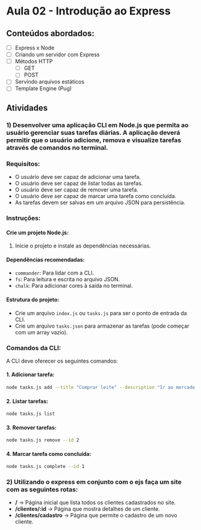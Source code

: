 # Aula 02 - Introdução ao Express
## Conteúdos abordados:
- [ ] Express x Node
- [ ] Criando um servidor com Express
- [ ] Métodos HTTP
  - [ ] GET
  - [ ] POST
- [ ] Servindo arquivos estáticos
- [ ] Template Engine (Pug)

## Atividades
### 1) Desenvolver uma aplicação CLI em Node.js que permita ao usuário gerenciar suas tarefas diárias. A aplicação deverá permitir que o usuário adicione, remova e visualize tarefas através de comandos no terminal.

### Requisitos:
- O usuário deve ser capaz de adicionar uma tarefa.
- O usuário deve ser capaz de listar todas as tarefas.
- O usuário deve ser capaz de remover uma tarefa.
- O usuário deve ser capaz de marcar uma tarefa como concluída.
- As tarefas devem ser salvas em um arquivo JSON para persistência.

### Instruções:

#### Crie um projeto Node.js:

1. Inicie o projeto e instale as dependências necessárias.

#### Dependências recomendadas:
- `commander`: Para lidar com a CLI.
- `fs`: Para leitura e escrita no arquivo JSON.
- `chalk`: Para adicionar cores à saída no terminal.

#### Estrutura do projeto:
- Crie um arquivo `index.js` ou `tasks.js` para ser o ponto de entrada da CLI.
- Crie um arquivo `tasks.json` para armazenar as tarefas (pode começar com um array vazio).

### Comandos da CLI:

A CLI deve oferecer os seguintes comandos:

#### 1. Adicionar tarefa:

```bash
node tasks.js add --title "Comprar leite" --description "Ir ao mercado comprar leite"
```

#### 2. Listar tarefas:
```bash
node tasks.js list
```

#### 3. Remover tarefas:
```bash
node tasks.js remove --id 2
```

#### 4. Marcar tarefa como concluída:
```bash
node tasks.js complete --id 1
```

### 2) Utilizando o express em conjunto com o ejs faça um site com as seguintes rotas:
- **/** -> Página inicial que lista todos os clientes cadastrados no site.
- **/clientes/:id** -> Página que mostra detalhes de um cliente.
- **/clientes/cadastro** -> Página que permite o cadastro de um novo cliente.
